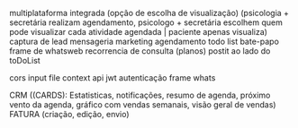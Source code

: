 multiplataforma integrada (opção de escolha de visualização) (psicologia + secretária realizam agendamento, psicologo + secretária escolhem quem pode visualizar cada atividade agendada | paciente apenas visualiza)
captura de lead
mensageria
marketing
agendamento
todo list
bate-papo
frame de whatsweb
recorrencia de consulta (planos)
postit ao lado do toDoList

cors 
input file
context api
jwt autenticação
frame whats

CRM ((CARDS): Estatisticas, notificações, resumo de agenda, próximo vento da agenda, gráfico com vendas semanais, visão geral de vendas)
FATURA (criação, edição, envio)